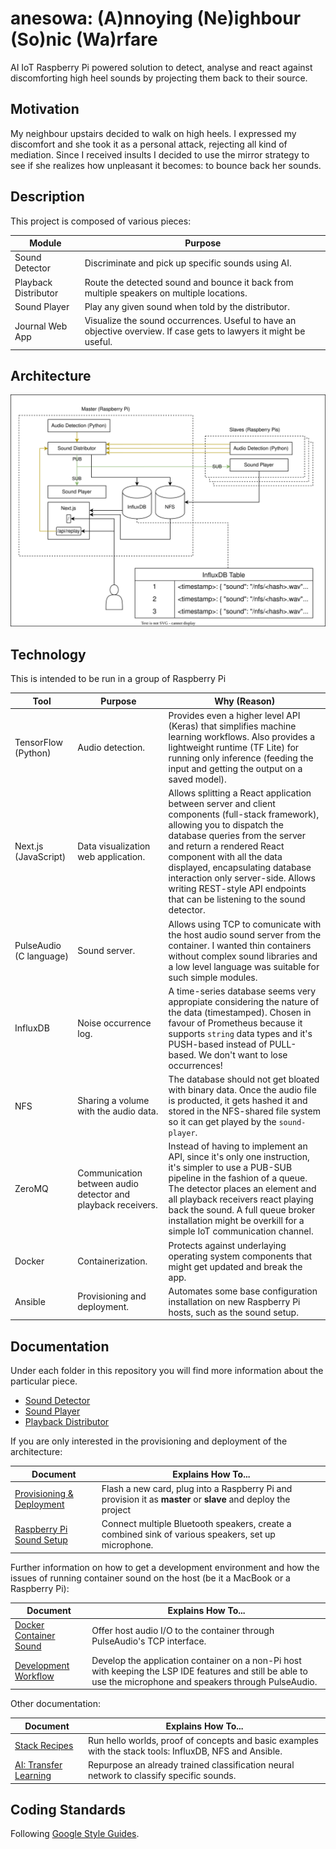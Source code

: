 # anesowa: (A)nnoying (Ne)ighbour (So)nic (Wa)rfare

AI IoT Raspberry Pi powered solution to detect, analyse and react against discomforting
high heel sounds by projecting them back to their source.

## Motivation

My neighbour upstairs decided to walk on high heels. I expressed my discomfort and she
took it as a personal attack, rejecting all kind of mediation. Since I received insults
I decided to use the mirror strategy to see if she realizes how unpleasant it becomes:
to bounce back her sounds.

## Description

This project is composed of various pieces:

| Module               | Purpose                                                                                                            |
| -------------------- | ------------------------------------------------------------------------------------------------------------------ |
| Sound Detector       | Discriminate and pick up specific sounds using AI.                                                                 |
| Playback Distributor | Route the detected sound and bounce it back from multiple speakers on multiple locations.                          |
| Sound Player         | Play any given sound when told by the distributor.                                                                 |
| Journal Web App      | Visualize the sound occurrences. Useful to have an objective overview. If case gets to lawyers it might be useful. |

## Architecture

<p align="center">
  <picture>
    <source media="(prefers-color-scheme: dark)" srcset="./docs/images/anesowa.drawio.dark.svg">
    <img alt="Architecture Diagram" src="./docs/images/anesowa.drawio.light.svg">
  </picture>
</p>

## Technology

This is intended to be run in a group of Raspberry Pi

| Tool                    | Purpose                                                      | Why (Reason)                                                                                                                                                                                                                                                                                                                                                                 |
| ----------------------- | ------------------------------------------------------------ | ---------------------------------------------------------------------------------------------------------------------------------------------------------------------------------------------------------------------------------------------------------------------------------------------------------------------------------------------------------------------------- |
| TensorFlow (Python)     | Audio detection.                                             | Provides even a higher level API (Keras) that simplifies machine learning workflows. Also provides a lightweight runtime (TF Lite) for running only inference (feeding the input and getting the output on a saved model).                                                                                                                                                   |
| Next.js (JavaScript)    | Data visualization web application.                          | Allows splitting a React application between server and client components (full-stack framework), allowing you to dispatch the database queries from the server and return a rendered React component with all the data displayed, encapsulating database interaction only server-side. Allows writing REST-style API endpoints that can be listening to the sound detector. |
| PulseAudio (C language) | Sound server.                                                | Allows using TCP to comunicate with the host audio sound server from the container. I wanted thin containers without complex sound libraries and a low level language was suitable for such simple modules.                                                                                                                                                                  |
| InfluxDB                | Noise occurrence log.                                        | A time-series database seems very appropiate considering the nature of the data (timestamped). Chosen in favour of Prometheus because it supports `string` data types and it's PUSH-based instead of PULL-based. We don't want to lose occurrences!                                                                                                                          |
| NFS                     | Sharing a volume with the audio data.                        | The database should not get bloated with binary data. Once the audio file is producted, it gets hashed it and stored in the NFS-shared file system so it can get played by the `sound-player`.                                                                                                                                                                               |
| ZeroMQ                  | Communication between audio detector and playback receivers. | Instead of having to implement an API, since it's only one instruction, it's simpler to use a PUB-SUB pipeline in the fashion of a queue. The detector places an element and all playback receivers react playing back the sound. A full queue broker installation might be overkill for a simple IoT communication channel.                                                 |
| Docker                  | Containerization.                                            | Protects against underlaying operating system components that might get updated and break the app.                                                                                                                                                                                                                                                                           |
| Ansible                 | Provisioning and deployment.                                 | Automates some base configuration installation on new Raspberry Pi hosts, such as the sound setup.                                                                                                                                                                                                                                                                           |

## Documentation

Under each folder in this repository you will find more information about the particular
piece.

- [Sound Detector](sound-detector)
- [Sound Player](sound-player)
- [Playback Distributor](playback-distributor)

If you are only interested in the provisioning and deployment of the architecture:

| Document                                                                                        | Explains How To...                                                                                            |
| ----------------------------------------------------------------------------------------------- | ------------------------------------------------------------------------------------------------------------- |
| [Provisioning & Deployment](../../wiki/1.-Provisioning-&-Deployment)                            | Flash a new card, plug into a Raspberry Pi and provision it as **master** or **slave** and deploy the project |
| [Raspberry Pi Sound Setup](../../wiki/2.-Raspberry-Pi-Sound-&-Multiple-Bluetooth-Speaker-Setup) | Connect multiple Bluetooth speakers, create a combined sink of various speakers, set up microphone.           |

Further information on how to get a development environment and how the issues of
running container sound on the host (be it a MacBook or a Raspberry Pi):

| Document                                                       | Explains How To...                                                                                                                                            |
| -------------------------------------------------------------- | ------------------------------------------------------------------------------------------------------------------------------------------------------------- |
| [Docker Container Sound](../../wiki/3.-Docker-Container-Sound) | Offer host audio I/O to the container through PulseAudio's TCP interface.                                                                                     |
| [Development Workflow](../../wiki/4.-Development-Workflow)     | Develop the application container on a non-Pi host with keeping the LSP IDE features and still be able to use the microphone and speakers through PulseAudio. |

Other documentation:

| Document                                                     | Explains How To...                                                                                      |
| ------------------------------------------------------------ | ------------------------------------------------------------------------------------------------------- |
| [Stack Recipes](../../wiki/5.-Stack-Recipes)                 | Run hello worlds, proof of concepts and basic examples with the stack tools: InfluxDB, NFS and Ansible. |
| [AI: Transfer Learning](../../wiki/6.-AI:-Transfer-Learning) | Repurpose an already trained classification neural network to classify specific sounds.                 |

## Coding Standards

Following [Google Style Guides](https://google.github.io/styleguide/).
